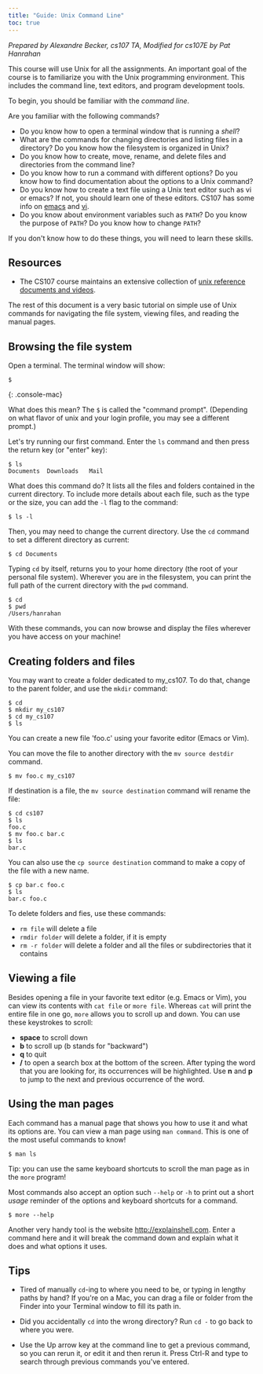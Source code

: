 ```yaml
---
title: "Guide: Unix Command Line"
toc: true
---
```


*Prepared by Alexandre Becker, cs107 TA, Modified for cs107E by Pat Hanrahan*

This course will use Unix for all the assignments. An important goal
of the course is to familiarize you with the Unix programming
environment. This includes the command line, text editors, and program
development tools.

To begin, you should be familiar with the *command line*.

Are you familiar with the following commands?

- Do you know how to open a terminal window that is running a
   *shell*?
- What are the commands for changing directories and listing files in a
   directory? Do you know how the filesystem is organized in Unix?
- Do you know how to create, move, rename, and delete files and directories
   from the command line?
- Do you know how to run a command with different options? Do you know how to
   find documentation about the options to a Unix command?
- Do you know how to create a text file using a Unix text editor such as vi or emacs? If not, you
   should learn one of these editors. CS107 has some info on
   [emacs](https://web.stanford.edu/class/archive/cs/cs107/cs107.1186/unixref/topics/emacs) and
   [vi](https://web.stanford.edu/class/archive/cs/cs107/cs107.1186/unixref/topics/vim).
- Do you know about environment variables such as `PATH`?
   Do you know the purpose of `PATH`? Do you know how to change `PATH`?

If you don't know how to do these things, you will need to learn these skills.

## Resources
- The CS107 course maintains an extensive collection of [unix reference documents and videos](https://web.stanford.edu/class/archive/cs/cs107/cs107.1186/unixref/).


The rest of this document is a very basic tutorial on simple use of Unix commands for navigating the file system, viewing files, and reading the manual pages.

## Browsing the file system

Open a terminal. The terminal window will show:
```console
$
```
{: .console-mac}

What does this mean? The `$` is called the "command prompt".
(Depending on what flavor of unix and your login profile,
you may see a different prompt.)

Let's try running our first command. 
Enter the `ls` command and then press the return key (or "enter" key):
```console
$ ls
Documents  Downloads   Mail
```

What does this command do? It lists all the files and folders contained in the current directory. To include more details about each file, such as the type or the size, you can add the `-l` flag to the command:
```console
$ ls -l
```

Then, you may need to change the current directory. Use the `cd` command to set a different directory as current:
```console
$ cd Documents
```

Typing `cd` by itself, returns you to your home directory (the root
of your personal file system). Wherever you are in the filesystem, 
you can print the full path of the current directory with the `pwd` command.
```console
$ cd
$ pwd
/Users/hanrahan
```

With these commands, you can now browse and display the files 
wherever you have access on your machine!

## Creating folders and files

You may want to create a folder dedicated to my_cs107. 
To do that, change to the parent folder, and use the `mkdir` command:
```console
$ cd
$ mkdir my_cs107
$ cd my_cs107
$ ls
```

You can create a new file 'foo.c' using your favorite editor (Emacs or Vim). 

You can move the file to another directory with the `mv source destdir` command.
```console
$ mv foo.c my_cs107
```

If destination is a file, the `mv source destination` command will rename the file:
```console
$ cd cs107
$ ls
foo.c
$ mv foo.c bar.c
$ ls
bar.c
```

You can also use the `cp source destination` command to make a copy of the file with a new name.
```console
$ cp bar.c foo.c
$ ls
bar.c foo.c
```

To delete folders and fies, use these commands:

+ `rm file` will delete a file
+ `rmdir folder` will delete a folder, if it is empty
+ `rm -r folder` will delete a folder and all the files or subdirectories that it contains

## Viewing a file

Besides opening a file in your favorite text editor (e.g. Emacs or Vim), 
you can view its contents with `cat file` or `more file`. 
Whereas  `cat` will print the entire file in one go,
`more` allows you to scroll up and down.
You can use these keystrokes to scroll:

+ __space__ to scroll down
+ __b__ to scroll up (b stands for "backward")
+ __q__ to quit
+ __/__ to open a search box at the bottom of the screen. After typing the word that you are looking for, its occurrences will be highlighted. Use __n__ and __p__ to jump to the next and previous occurrence of the word.

## Using the man pages

Each command has a manual page that shows you how to use it 
and what its options are.
You can view a man page using `man command`.
This is one of the most useful commands to know!
```console
$ man ls
```

Tip: you can use the same keyboard shortcuts to scroll the man page as in the `more` program!

Most commands also accept an option such `--help` or `-h` to print out a short *usage* reminder of the options and keyboard shortcuts for a command.
```console
$ more --help
```

Another very handy tool is the website <http://explainshell.com>. Enter a command here and it will break the command down and explain what it does and what options it uses.

## Tips

- Tired of manually `cd`-ing to where you need to be, or typing in
  lengthy paths by hand? If you're on a Mac, you can drag a file or
  folder from the Finder into your Terminal window to fill its path
  in.

- Did you accidentally `cd` into the wrong directory? Run `cd -` to go
  back to where you were.

- Use the Up arrow key at the command line to get a previous command,
  so you can rerun it, or edit it and then rerun it. Press Ctrl-R and
  type to search through previous commands you've entered.
